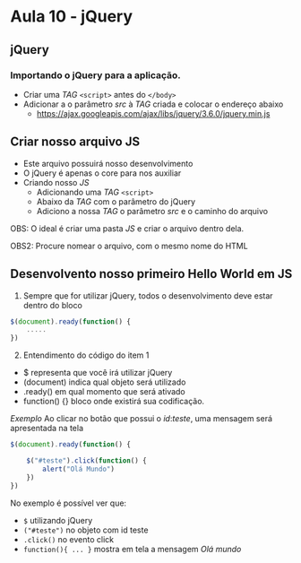 # Aula 10 - jQuery

## jQuery

### Importando o jQuery para a aplicação.

- Criar uma _TAG_ `<script>` antes do `</body>`
- Adicionar a o parâmetro *src* à _TAG_ criada e colocar o endereço abaixo
    - https://ajax.googleapis.com/ajax/libs/jquery/3.6.0/jquery.min.js

## Criar nosso arquivo JS
- Este arquivo possuirá nosso desenvolvimento
- O jQuery é apenas o core para nos auxiliar
- Criando nosso _JS_
    - Adicionando uma _TAG_ `<script>`
    - Abaixo da _TAG_ com o parâmetro do jQuery
    - Adiciono a nossa _TAG_ o parâmetro *src* e o caminho do arquivo

OBS: O ideal é criar uma pasta *JS* e criar o arquivo dentro dela.

OBS2: Procure nomear o arquivo, com o mesmo nome do HTML

## Desenvolvento nosso primeiro Hello World em JS

1) Sempre que for utilizar jQuery, todos o desenvolvimento deve estar dentro do bloco 
```js
$(document).ready(function() {
    .....
})
```

2) Entendimento do código do item 1
- $ representa que você irá utilizar jQuery
- (document) indica qual objeto será utilizado
- .ready() em qual momento que será ativado
- function() {} bloco onde existirá sua codificação.

*Exemplo* Ao clicar no botão que possui o _id_:_teste_, uma mensagem será apresentada na tela
```js
$(document).ready(function() {

    $("#teste").click(function() {
        alert("Olá Mundo")
    })
})
```

No exemplo é possível ver que:
- `$` utilizando jQuery
- `("#teste")` no objeto com id teste
- `.click()` no evento click
- `function(){ ... }` mostra em tela a mensagem _Olá mundo_
